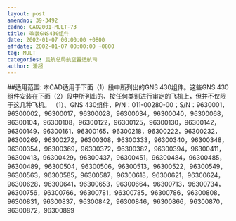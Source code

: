 ```yaml
---
layout: post
amendno: 39-3492
cadno: CAD2001-MULT-73
title: 改装GNS430组件
date: 2002-01-07 00:00:00 +0800
effdate: 2002-01-07 00:00:00 +0800
tag: MULT
categories: 民航总局航空器适航司
author: 潘超
---
```


##适用范围:
本CAD适用于下面（1）段中所列出的GNS 430组件。这些GNS 430组件安装在下面（2）段中所列出的、按任何类别进行审定的飞机上，但并不仅限于这几种飞机。
（1）、GNS 430组件，P/N：011-00280-00；S/N：9630001，96300002，96300017，96300028，96300034，96300040，96300068，96300104，96300108，96300122，96300125，96300130，96300142，96300149，96300161，96300165，96300218，96300222，96300232，96300269，96300272，96300308，96300333，96300340，96300348，96300354，96300369，96300372，96300382，96300394，96300411，96300413，96300429，96300437，96300451，96300484，96300485，96300489，96300504，96300506，96300513，96300522，96300549，96300563，96300585，96300587，96300618，96300621，96300624，96300628，96300641，96300653，96300664，96300713，96300734，96300756，96300766，96300781，96300785，96300786，96300808，96300831，96300837，96300842，96300846，96300866，96300870，96300872，96300899

